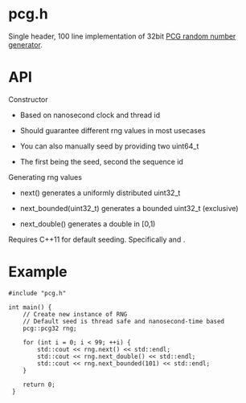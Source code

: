 # pcg.h
Single header, 100 line implementation of 32bit [PCG random number generator](http://www.pcg-random.org/).


# API

Constructor

- Based on nanosecond clock and thread id
    
- Should guarantee different rng values in most usecases
 - You can also manually seed by providing two uint64_t
 - The first being the seed, second the sequence id

Generating rng values
   
- next() generates a uniformly distributed uint32_t

- next_bounded(uint32_t) generates a bounded uint32_t (exclusive)

- next_double() generates a double in [0,1)
    
Requires C++11 for default seeding. Specifically <thread> and <chrono>.
  
# Example

    #include "pcg.h"
    
    int main() {
        // Create new instance of RNG
        // Default seed is thread safe and nanosecond-time based
        pcg::pcg32 rng;

        for (int i = 0; i < 99; ++i) {
            std::cout << rng.next() << std::endl;
            std::cout << rng.next_double() << std::endl;
            std::cout << rng.next_bounded(101) << std::endl;
        }

        return 0;
     }
      

